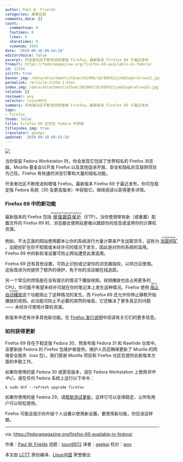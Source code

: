 ```yaml
---
author: Paul W. Frields
categories: 桌面应用
comments_data: []
count:
  commentnum: 0
  favtimes: 0
  likes: 0
  sharetimes: 0
  viewnum: 3565
date: '2019-09-18 09:54:18'
editorchoice: false
excerpt: 开发者社区不断改进和增强 Firefox。最新版本 Firefox 69 于最近发布
fromurl: https://fedoramagazine.org/firefox-69-available-in-fedora/
id: 11354
islctt: true
banner_img: /data/attachment/album/201909/18/095421jv602uqkrwlrwu53.jpg
permalink: /article-11354-1.html
index_img: /data/attachment/album/201909/18/095421jv602uqkrwlrwu53.jpg.thumb.jpg
related: []
reviewer: wxy
selector: lujun9972
summary: 开发者社区不断改进和增强 Firefox。最新版本 Firefox 69 于最近发布
tags:
- Firefox
thumb: false
title: Firefox 69 已可在 Fedora 中获取
titleindex_img: true
translator: geekpi
updated: '2019-09-18 09:54:18'
---
```


![](/data/attachment/album/201909/18/095421jv602uqkrwlrwu53.jpg)


当你安装 Fedora Workstation 时，你会发现它包括了世界知名的 Firefox 浏览器。Mozilla 基金会以开发 Firefox 以及其他促进开放、安全和隐私的互联网项目为己任。Firefox 有快速的浏览引擎和大量的隐私功能。


开发者社区不断改进和增强 Firefox。最新版本 Firefox 69 于最近发布，你可在稳定版 Fedora 系统（30 及更高版本）中获取它。继续阅读以获得更多详情。


### Firefox 69 中的新功能


最新版本的 Firefox 包括<ruby> <a href="https://blog.mozilla.org/blog/2019/09/03/todays-firefox-blocks-third-party-tracking-cookies-and-cryptomining-by-default/">  增强跟踪保护 </a> <rt>  Enhanced Tracking Protection </rt></ruby>（ETP）。当你使用带有新（或重置）配置文件的 Firefox 69 时，浏览器会使网站更难以跟踪你的信息或滥用你的计算机资源。


例如，不太正直的网站使用脚本让你的系统进行大量计算来产生加密货币，这称为<ruby> <a href="https://www.webopedia.com/TERM/C/cryptocurrency-mining.html">  加密挖矿 </a> <rt>  cryptomining </rt></ruby>。加密挖矿在你不知情或未经许可的情况下发生，因此是对你的系统的滥用。Firefox 69 中的新标准设置可防止网站遭受此类滥用。


Firefox 69 还有其他设置，可防止识别或记录你的浏览器指纹，以供日后使用。这些改进为你提供了额外的保护，免于你的活动被在线追踪。


另一个常见的烦恼是在没有提示的情况下播放视频。视频播放也会占用更多的 CPU，你可能不希望未经许可就在你的笔记本上发生这种情况。Firefox 使用<ruby> <a href="https://support.mozilla.org/kb/block-autoplay">  阻止自动播放 </a> <rt>  Block Autoplay </rt></ruby>这个功能阻止了这种情况的发生。而 Firefox 69 还允许你停止静默开始播放的视频。此功能可防止不必要的突然的噪音。它还解决了更多真正的问题 —— 未经许可使用计算机资源。


新版本中还有许多其他新功能。在 [Firefox 发行说明](https://www.mozilla.org/en-US/firefox/69.0/releasenotes/)中阅读有关它们的更多信息。


### 如何获得更新


Firefox 69 存在于稳定版 Fedora 30、预发布版 Fedora 31 和 Rawhide 仓库中。该更新由 Fedora 的 Firefox 包维护者提供。维护人员还确保更新了 Mozilla 的网络安全服务（nss 包）。我们感谢 Mozilla 项目和 Firefox 社区在提供此新版本方面的辛勤工作。


如果你使用的是 Fedora 30 或更高版本，请在 Fedora Workstation 上使用*软件中心*，或在任何 Fedora 系统上运行以下命令：



```
$ sudo dnf --refresh upgrade firefox
```

如果你使用的是 Fedora 29，请[帮助测试更新](https://bodhi.fedoraproject.org/updates/FEDORA-2019-89ae5bb576)，这样它可以变得稳定，让所有用户可以轻松使用。


Firefox 可能会提示你升级个人设置以使用新设置。要使用新功能，你应该这样做。




---


via: <https://fedoramagazine.org/firefox-69-available-in-fedora/>


作者：[Paul W. Frields](https://fedoramagazine.org/author/pfrields/) 选题：[lujun9972](https://github.com/lujun9972) 译者：[geekpi](https://github.com/geekpi) 校对：[wxy](https://github.com/wxy)


本文由 [LCTT](https://github.com/LCTT/TranslateProject) 原创编译，[Linux中国](https://linux.cn/) 荣誉推出
